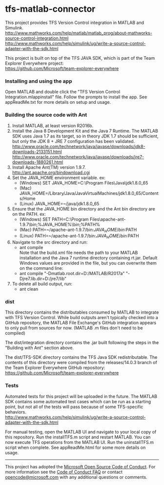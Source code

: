 # tfs-matlab-connector

This project provides TFS Version Control integration in MATLAB and Simulink.  
http://www.mathworks.com/help/matlab/matlab_prog/about-mathworks-source-control-integration.html  
http://www.mathworks.com/help/simulink/ug/write-a-source-control-adapter-with-the-sdk.html

This project is built on top of the TFS JAVA SDK, which is part of the Team Explorer Everywhere project:  
https://github.com/Microsoft/team-explorer-everywhere

### Installing and using the app
Open MATLAB and double click the "TFS Version Control Integration.mlappinstall" file. Follow the prompts to install the app. See appReadMe.txt for more details on setup and usage.

### Building the source code with Ant

1. Install MATLAB, at least version R2016b. 
2. Install the Java 8 Development Kit and the Java 7 Runtime. The MATLAB SDK uses Java 1.7 as its target, so in theory JDK 1.7 should be sufficient, but only the JDK 8 + JRE 7 configuration has been validated.  
   http://www.oracle.com/technetwork/java/javase/downloads/jdk8-downloads-2133151.html  
   http://www.oracle.com/technetwork/java/javase/downloads/jre7-downloads-1880261.html
3. Install Apache Ant(TM) version 1.9.7.
   http://ant.apache.org/bindownload.cgi
4. Set the JAVA_HOME environment variable.
   ex: 
   * (Windows) SET JAVA_HOME=C:\Program Files\Java\jdk1.8.0_65
   * (Mac) JAVA_HOME=/Library/Java/JavaVirtualMachines/jdk1.8.0_65/Contents/Home
   * (Linux) JAVA_HOME=~/java/jdk1.8.0_65
5. Ensure that the JAVA_HOME bin directory and the Ant bin directory are on the PATH.
   ex:
   * (Windows) SET PATH=C:\Program Files\apache-ant-1.9.7\bin;%JAVA_HOME%\bin;%PATH%
   * (Mac) PATH=~/apache-ant-1.9.7/bin:$JAVA_HOME/bin:$PATH
   * (Linux) PATH=~/apache-ant-1.9.7/bin:$JAVA_HOME/bin:$PATH
6. Navigate to the src directory and run: 
   * ant compile   
   Note that the build.xml file needs the path to your MATLAB installation and the Java 7 runtime directory containing rt.jar. Default Windows values are provided in the file, but you can overwrite them on the command line: 
   * ant compile "-Dmatlab.root.dir=D:/MATLAB/R2017a" "-Djre7.lib.dir=D:/jre7/lib"
7. To delete all build output, run:
   * ant clean
   
### dist

This directory contains the distributables consumed by MATLAB to integrate with TFS Version Control. While build outputs aren't typically checked into a GitHub repository, the MATLAB File Exchange's GitHub integration appears to only pull from sources for now. (MATLAB .m files don't need to be compiled) 

The dist/integration directory contains the .jar built following the steps in the "Building with Ant" section above.

The dist/TFS-SDK directory contains the TFS Java SDK redistributable. The contents of this directory were compiled from the releases/14.0.3 branch of the Team Explorer Everywhere GitHub repository: https://github.com/Microsoft/team-explorer-everywhere

### Tests

Automated tests for this project will be uploaded in the future. The MATLAB SDK contains some automated test cases which can be run as a starting point, but not all of the tests will pass because of some TFS-specific behaviors.  
http://www.mathworks.com/help/simulink/ug/write-a-source-control-adapter-with-the-sdk.html

For manual testing, open the MATLAB UI and navigate to your local copy of this repository. Run the installTFS.m script and restart MATLAB. You can now execute TFS operations from the MATLAB UI. Run the uninstallTFS.m script when complete. See appReadMe.html for some more details on usage.

***
This project has adopted the [Microsoft Open Source Code of Conduct](https://opensource.microsoft.com/codeofconduct/). For more information see the [Code of Conduct FAQ](https://opensource.microsoft.com/codeofconduct/faq/) or contact [opencode@microsoft.com](mailto:opencode@microsoft.com) with any additional questions or comments.
